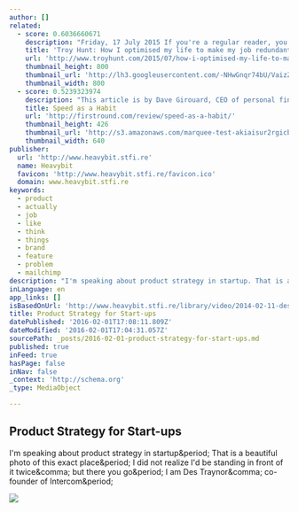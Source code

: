 ```yaml
---
author: []
related:
  - score: 0.6036660671
    description: "Friday, 17 July 2015 If you're a regular reader, you may have noticed a rather major job change on my behalf recently. The day to day office grind has gone and corporate life is now well and truly behind me, where it will firmly stay."
    title: 'Troy Hunt: How I optimised my life to make my job redundant'
    url: 'http://www.troyhunt.com/2015/07/how-i-optimised-my-life-to-make-my-job.html'
    thumbnail_height: 800
    thumbnail_url: 'http://lh3.googleusercontent.com/-NHwGnqr74bU/VaizZmk4MmI/AAAAAAAAIKI/gWypLmQ60Vc/s72-c/9C87C099-0F8C-4EE2-A9C3-DE8A663053B6%25255B1%25255D.jpg?imgmax=800'
    thumbnail_width: 800
  - score: 0.5239323974
    description: "This article is by Dave Girouard, CEO of personal finance startup Upstart, and former President of Google Enterprise Apps. He's well known for building Google's enterprise apps division into a $1B+ global business. Here he shares his tips for making speed fundamental to your company."
    title: Speed as a Habit
    url: 'http://firstround.com/review/speed-as-a-habit/'
    thumbnail_height: 426
    thumbnail_url: 'http://s3.amazonaws.com/marquee-test-akiaisur2rgicbmpehea/8A0V9qL9TTic0g9CdcXm_Dave%20Hero.jpg'
    thumbnail_width: 640
publisher:
  url: 'http://www.heavybit.stfi.re'
  name: Heavybit
  favicon: 'http://www.heavybit.stfi.re/favicon.ico'
  domain: www.heavybit.stfi.re
keywords:
  - product
  - actually
  - job
  - like
  - think
  - things
  - brand
  - feature
  - problem
  - mailchimp
description: "I'm speaking about product strategy in startup. That is a beautiful photo of this exact place. I did not realize I'd be standing in front of it twice, but there you go. I am Des Traynor, co-founder of Intercom."
inLanguage: en
app_links: []
isBasedOnUrl: 'http://www.heavybit.stfi.re/library/video/2014-02-11-des-traynor?sf=ngbrxb'
title: Product Strategy for Start-ups
datePublished: '2016-02-01T17:08:11.809Z'
dateModified: '2016-02-01T17:04:31.057Z'
sourcePath: _posts/2016-02-01-product-strategy-for-start-ups.md
published: true
inFeed: true
hasPage: false
inNav: false
_context: 'http://schema.org'
_type: MediaObject

---
```

<article style=""><h1>Product Strategy for Start-ups</h1><p>I'm speaking about product strategy in startup&amp;period; That is a beautiful photo of this exact place&amp;period; I did not realize I'd be standing in front of it twice&amp;comma; but there you go&amp;period; I am Des Traynor&amp;comma; co-founder of Intercom&amp;period;</p><img src="http://heavybit.imgix.net/2014-02-11-des-traynor/2014-02-11-des-traynor-864x400.jpg" /></article>